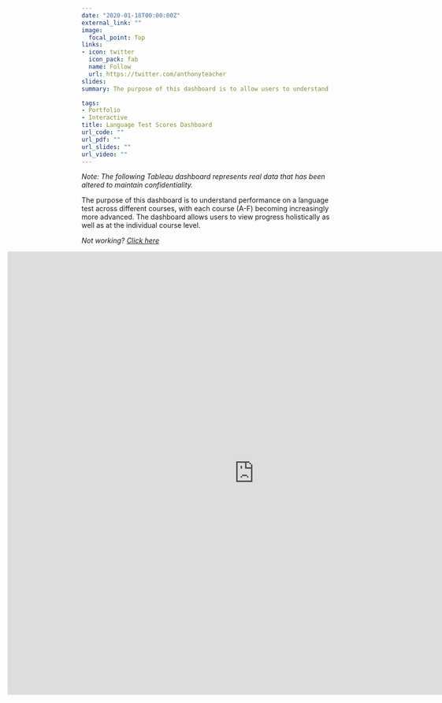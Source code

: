 ```yaml
---
date: "2020-01-18T00:00:00Z"
external_link: ""
image:
  focal_point: Top
links:
- icon: twitter
  icon_pack: fab
  name: Follow
  url: https://twitter.com/anthonyteacher
slides:
summary: The purpose of this dashboard is to allow users to understand enrollment trends, compare enrollment to another institution, and see enrollment by student country of origin.

tags:
- Portfolio
- Interactive
title: Language Test Scores Dashboard
url_code: ""
url_pdf: ""
url_slides: ""
url_video: ""
---
```

  
*Note: The following Tableau dashboard represents real data that has been altered to maintain confidentiality.*

The purpose of this dashboard is to understand performance on a language test across different courses, with each course (A-F) becoming increasingly more advanced. The dashboard allows users to view progress holistically as well as at the individual course level.

*Not working? [Click here](https://public.tableau.com/views/LanguageTestScoresPortfolio/Dashboard1?:embed=y&:embed_code_version=3&:loadOrderID=0&:display_count=y&publish=yes&:origin=viz_share_link)*
  
  <div style="align: center; margin-left: -150px;">
  <iframe src="https://public.tableau.com/views/LanguageTestScoresPortfolio/Dashboard1?:showVizHome=no&:embed=true" width="1000px" height="900px" frameborder="0"></iframe>
  </div>